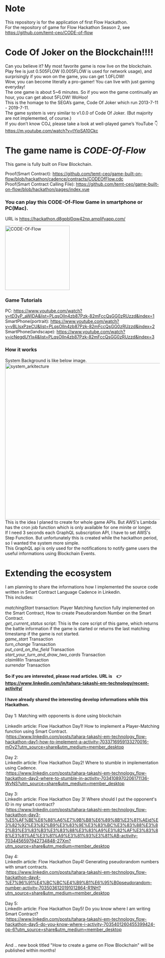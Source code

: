 # Note
This repository is for the application of first Flow Hackathon.<br>
For the repository of game for Flow Hackathon Season 2, see https://github.com/temt-ceo/CODE-of-flow<br>

# Code Of Joker on the Blockchain!!!!

Can you believe it? My most favorite game is now live on the blockchain.<br>
Play fee is just 0.505FLOW (0.005FLOW is used for network usage), and surprisingly if you won on the game, you can get 1.0FLOW!<br>
Wow, you can become literally a pro-gamer! You can live with just gaming everyday!<br>
The one game is about 5~6 minutes. So if you won the game continually an hour, you can get about 5FLOW! WoHoo!<br>
This is the homage to the SEGA’s game, Code Of Joker which run 2013-7-11 - 2019-7-11.<br>
The game system is very similar to v1.0.0 of Code Of Joker. (But majority are not implemented, of course.)<br>
If you don’t know COJ, please take a look at well-played game’s YouTube 👇<br>
https://m.youtube.com/watch?v=tYioSA10Ckc<br>

# The game name is *CODE-Of-Flow*

This game is fully built on Flow Blockchain.

Proof(Smart Contract): https://github.com/temt-ceo/game-built-on-flow/blob/hackathon/cadence/contracts/CODEOfFlow.cdc<br>
Proof(Smart Contract Calling File): https://github.com/temt-ceo/game-built-on-flow/blob/hackathon/pages/index.vue

### You can play this CODE-Of-Flow Game in smartphone or PC(Mac).
URL is https://hackathon.d8gpbl0qw42np.amplifyapp.com/

<img width="210" alt="CODE-Of-Flow" src="https://user-images.githubusercontent.com/58613670/221454777-4163b675-e8ca-44db-9f93-21ff93c4393b.png">

### Game Tutorials
PC: https://www.youtube.com/watch?v=tD3yP_aWlDA&list=PLqsOlIn4zb87Pzk-82mFccQsGG0zRUzzd&index=1<br>
SmartPhone(portrait): https://www.youtube.com/watch?v=vBLIsxPzeCU&list=PLqsOlIn4zb87Pzk-82mFccQsGG0zRUzzd&index=2<br>
SmartPhone(landscape): https://www.youtube.com/watch?v=icNegdUYlx4&list=PLqsOlIn4zb87Pzk-82mFccQsGG0zRUzzd&index=3<br>
### How it works
System Background is like below image.<br>
<img width="510" alt="system_arkitecture" src="https://user-images.githubusercontent.com/58613670/221802473-dd0572b7-54f3-41fd-8832-5267d59f8ec7.png">
<br>This is the idea I planed to create for whole game APIs. But AWS's Lambda has the cron job function which is only available for one minite or longer.<br>
If I need 3 seconds each GraphQL subscription API, I have to set AWS's Step Function. But unfortunately this is created while the hackathon period, so I wanted the system more simple.<br>
This GraphQL api is only used for the notifications to notify game users the useful informations using Blockchain Events.

# Extending the ecosystem
I am planning to share the informations how I implemented the source code written in Smart Contract Language Cadence in Linkedin.<br>
This includes:<br><br>
*matchingStart* transaction: Player Matching function fully implemented on the Smart Contract, How to create Pseudorandom Number on the Smart Contract.<br>
*get_current_status* script: This is the core script of this game, which returns the battle information if the game is started or returns the last matching timestamp if the game is not started.<br>
*game_start* Transaction<br>
*turn_change* Transaction<br>
*put_card_on_the_field* Transaction<br>
*start_your_turn_and_draw_two_cards* Transaction<br>
*claimWin* Transaction<br>
*surrendar* Transaction<br><br>
**So if you are interested, please read articles. URL is　👉 https://www.linkedin.com/in/tahara-takashi-em-technology/recent-activity/**

#### I have already shared the interesting develop informations while this Hackathon.
Day 1: Matching with opponents is done using blockchain<br><br>
LinkedIn article: Flow Hackathon Day1!
How to implement a Player-Matching function using Smart Contract.<br>
:https://www.linkedin.com/posts/tahara-takashi-em-technology_flow-hackathon-day1-how-to-implement-a-activity-7033716959133270016-mOy2?utm_source=share&utm_medium=member_desktop <br><br>
Day 2: <br>
LinkedIn article: Flow Hackathon Day2!
Where to stumble in implementation using Cadence.<br>
:https://www.linkedin.com/posts/tahara-takashi-em-technology_flow-hackathon-day2-where-to-stumble-in-activity-7034108970206171136-WvNS?utm_source=share&utm_medium=member_desktop<br><br>
Day 3: <br>
LinkedIn article: Flow Hackathon Day 3!
Where should I put the opponent's ID in my smart contract?<br>
:https://www.linkedin.com/posts/tahara-takashi-em-technology_flow-hackathon-day3-%E5%AF%BE%E6%88%A6%E7%9B%B8%E6%89%8B%E3%81%AEid%E3%82%92%E3%82%B9%E3%83%9E%E3%83%BC%E3%83%88%E3%82%B3%E3%83%B3%E3%83%88%E3%83%A9%E3%82%AF%E3%83%88%E3%81%AE%E3%81%A9%E3%81%93%E3%81%AB-activity-7034456597942734848-27Xm?utm_source=share&utm_medium=member_desktop <br><br>
Day 4: <br>
LinkedIn article: Flow Hackathon Day4! Generating pseudorandom numbers with smart contracts.<br>
:https://www.linkedin.com/posts/tahara-takashi-em-technology_flow-hackathon-day4-%E7%96%91%E4%BC%BC%E4%B9%B1%E6%95%B0pseudorandom-number-activity-7035036120191012864-R1NH?utm_source=share&utm_medium=member_desktop <br><br>
Day 5: <br>
LinkedIn article: Flow Hackathon Day5! Do you know where I am writing Smart Contract?<br>
:https://www.linkedin.com/posts/tahara-takashi-em-technology_flow-hackathon-day5-do-you-know-where-i-activity-7035401260455399424-op-6?utm_source=share&utm_medium=member_desktop <br><br>
<br>
And .. new book titled "How to create a game on Flow Blockchain" will be published within months!<br>
